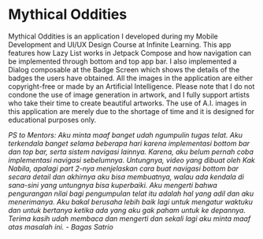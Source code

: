 # Mythical Oddities

Mythical Oddities is an application I developed during my Mobile Development and UI/UX Design Course at Infinite Learning. This app features how Lazy List works in Jetpack Compose
and how navigation can be implemented through bottom and top app bar. I also implemented a Dialog composable at the Badge Screen which shows the details of the badges the users have obtained.
All the images in the application are either copyright-free or made by an Artificial Intelligence. Please note that I do not condone the use of image generation in artwork, and I fully
support artists who take their time to create beautiful artworks. The use of A.I. images in this application are merely due to the shortage of time and it is designed for educational
purposes only.

*PS to Mentors:*
*Aku minta maaf banget udah ngumpulin tugas telat. Aku terkendala banget selama beberapa hari karena implementasi bottom bar dan top bar, serta sistem navigasi lainnya. Karena, aku belum pernah coba implementasi
navigasi sebelumnya. Untungnya, video yang dibuat oleh Kak Nabila, apalagi part 2-nya menjelaskan cara buat navigasi bottom bar secara detail dan akhirnya aku bisa membuatnya, walau ada kendala di sana-sini yang
untungnya bisa kuperbaiki. Aku mengerti bahwa pengurangan nilai bagi pengumpulan telat itu adalah hal yang adil dan aku menerimanya. Aku bakal berusaha lebih baik lagi untuk mengatur waktuku dan untuk bertanya
ketika ada yang aku gak paham untuk ke depannya. Terima kasih udah membaca dan mengerti dan sekali lagi aku minta maaf atas masalah ini. - Bagas Satrio*

